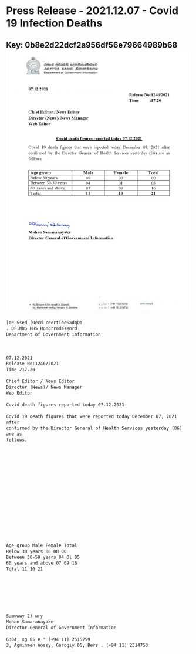 # Press Release - 2021.12.07 - Covid 19 Infection Deaths 
Key: 0b8e2d22dcf2a956df56e79664989b68 
![img](img/0b8e2d22dcf2a956df56e79664989b68.jpg)
---
```
[oe Ssed [Oecd ceertioeSadqQa
. DFIMUS HHS Honorradasenrd
Department of Government information

 

07.12.2021
Release No:1246/2021
Time 217.20

Chief Editor / News Editor
Director (News)/ News Manager
Web Editor

Covid death figures reported today 07.12.2021

Covid 19 death figures that were reported today December 07, 2021 after
confirmed by the Director General of Health Services yesterday (06) are as
follows.

 

 

 

 

 

 

 

 

Age group Male Female Total
Below 30 years 00 00 00
Between 30-59 years 04 Ol 05
60 years and above 07 09 16
Total 11 10 21

 

 

 

Samwwwy 2) wry
Mohan Samaranayake
Director General of Government Information

6:04, xg 05 e ° (+94 11) 2515759
3, Agminmen nosey, Garogiy 05, Bers . (+94 11) 2514753

    

```
